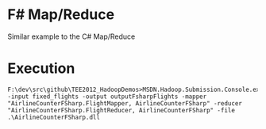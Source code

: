 F# Map/Reduce
=========================
Similar example to the C# Map/Reduce 


Execution
=========================
	
	F:\dev\src\github\TEE2012_HadoopDemos>MSDN.Hadoop.Submission.Console.exe -input fixed_flights -output outputFsharpFlights -mapper "AirlineCounterFSharp.FlightMapper, AirlineCounterFSharp" -reducer "AirlineCounterFSharp.FlightReducer, AirlineCounterFSharp" -file .\AirlineCounterFSharp.dll